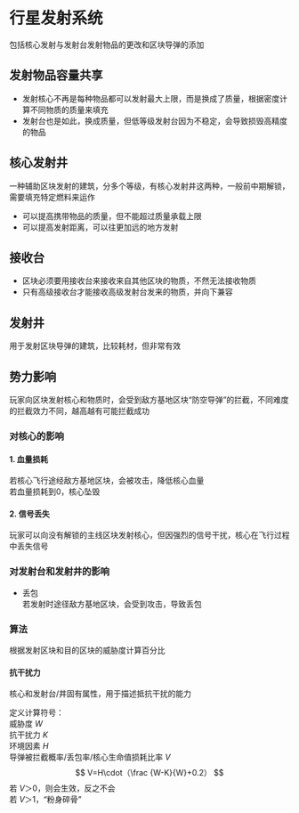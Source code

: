 # 行星发射系统
包括核心发射与发射台发射物品的更改和区块导弹的添加  

## 发射物品容量共享
- 发射核心不再是每种物品都可以发射最大上限，而是换成了质量，根据密度计算不同物质的质量来填充
- 发射台也是如此，换成质量，但低等级发射台因为不稳定，会导致损毁高精度的物品
## 核心发射井
一种辅助区块发射的建筑，分多个等级，有核心发射井这两种，一般前中期解锁，需要填充特定燃料来运作
- 可以提高携带物品的质量，但不能超过质量承载上限
- 可以提高发射距离，可以往更加远的地方发射
## 接收台
- 区块必须要用接收台来接收来自其他区块的物质，不然无法接收物质  
- 只有高级接收台才能接收高级发射台发来的物质，并向下兼容  
## 发射井
用于发射区块导弹的建筑，比较耗材，但非常有效
## 势力影响
玩家向区块发射核心和物质时，会受到敌方基地区块“防空导弹”的拦截，不同难度的拦截效力不同，越高越有可能拦截成功
### 对核心的影响
#### 1. 血量损耗  
若核心飞行途经敌方基地区块，会被攻击，降低核心血量  
若血量损耗到0，核心坠毁  
#### 2. 信号丢失
玩家可以向没有解锁的主线区块发射核心，但因强烈的信号干扰，核心在飞行过程中丢失信号  
### 对发射台和发射井的影响 
- 丢包  
若发射时途径敌方基地区块，会受到攻击，导致丢包   
### 算法
根据发射区块和目的区块的威胁度计算百分比
#### 抗干扰力
核心和发射台/井固有属性，用于描述抵抗干扰的能力  

定义计算符号：  
威胁度 $W$  
抗干扰力 $K$  
环境因素 $H$  
导弹被拦截概率/丢包率/核心生命值损耗比率 $V$
$$
V=H\cdot（\frac {W-K}{W}+0.2）
$$
若 $V＞0$，则会生效，反之不会  
若 $V＞1$，“粉身碎骨”
